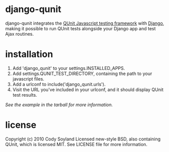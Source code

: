 django-qunit
============


django-qunit integrates the [QUnit Javascript testing framework][1] with
[Django][2], making it possible to run QUnit tests alongside your Django
app and test Ajax routines.

  [1]: http://docs.jquery.com/QUnit
  [2]: http://www.djangoproject.com/

installation
============

 1. Add 'django_qunit' to your settings.INSTALLED_APPS.
 2. Add settings.QUNIT_TEST_DIRECTORY, containing the path to your javascript files.
 3. Add a urlconf to include('django_qunit.urls').
 4. Visit the URL you've included in your urlconf, and it should display QUnit test results.

*See the example in the tarball for more information.*

license
=======

Copyright (c) 2010 Cody Soyland
Licensed new-style BSD, also containing QUnit, which is licensed MIT. See LICENSE file for more information.
